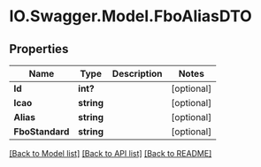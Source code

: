 # IO.Swagger.Model.FboAliasDTO
## Properties

Name | Type | Description | Notes
------------ | ------------- | ------------- | -------------
**Id** | **int?** |  | [optional] 
**Icao** | **string** |  | [optional] 
**Alias** | **string** |  | [optional] 
**FboStandard** | **string** |  | [optional] 

[[Back to Model list]](../README.md#documentation-for-models) [[Back to API list]](../README.md#documentation-for-api-endpoints) [[Back to README]](../README.md)

